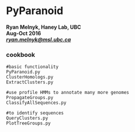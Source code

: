 # PyParanoid

**Ryan Melnyk, Haney Lab, UBC**  
**Aug-Oct 2016**  
***ryan.melnyk@msl.ubc.ca***


### cookbook

```
#basic functionality
PyParanoid.py
ClusterHomologs.py
ExtractClusters.py
```

```
#use profile HMMs to annotate many more genomes
PropagateGroups.py
ClassifyAllSequences.py
```

```
#to identify sequences
QueryClusters.py
PlotTreeGroups.py
```
